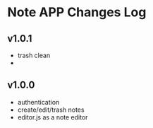 # Note APP Changes Log

## v1.0.1
- trash clean
- 

## v1.0.0

- authentication
- create/edit/trash notes
- editor.js as a note editor
